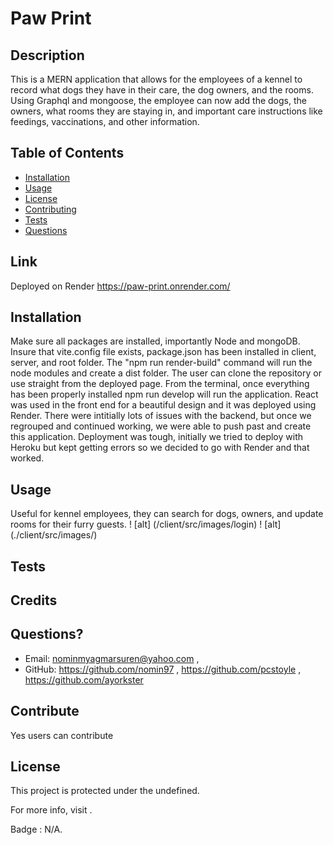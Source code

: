 # Paw Print
  
## Description 
This is a MERN application that allows for the employees of a kennel to record what dogs they have in their care, the dog owners, and the rooms. Using Graphql and mongoose, the employee can now add the dogs, the owners, what rooms they are staying in, and important care instructions like feedings, vaccinations, and other information. 
  
## Table of Contents
- [Installation](#installation)
- [Usage](#usage)
- [License](#license)
- [Contributing](#contributing)
- [Tests](#tests)
- [Questions](#questions)
  
## Link
Deployed on Render https://paw-print.onrender.com/ 
  
## Installation 
Make sure all packages are installed, importantly Node and mongoDB. Insure that vite.config file exists, package.json has been installed in client, server, and root folder. The "npm run render-build" command will run the node modules and create a dist folder. The user can clone the repository or use straight from the deployed page. From the terminal, once everything has been properly installed npm run develop will run the application. React was used in the front end for a beautiful design and it was deployed using Render. There were intitially lots of issues with the backend, but once we regrouped and continued working, we were able to push past and create this application. Deployment was tough, initially we tried to deploy with Heroku but kept getting errors so we decided to go with Render and that worked.

  
## Usage
Useful for kennel employees, they can search for dogs, owners, and update rooms for their furry guests. 
! [alt] (/client/src/images/login)
! [alt] (./client/src/images/)
  
## Tests
  
  
## Credits
  
  
## Questions?
* Email: <nominmyagmarsuren@yahoo.com> , 
* GitHub: <https://github.com/nomin97> , <https://github.com/pcstoyle> , <https://github.com/ayorkster>
  
## Contribute
  Yes users can contribute
  
## License
This project is protected under the undefined.
  
For more info, visit .
  
Badge : N/A.
